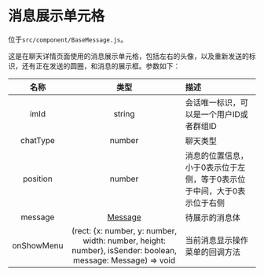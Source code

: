 # 消息展示单元格

位于`src/component/BaseMessage.js`。

这是在聊天详情页面使用的消息展示单元格，包括左右的头像，以及重新发送的标识，还有正在发送的圆圈，和消息的展示框。参数如下：

| 名称 | 类型 | 描述 |
| :-: | :-: | :- |
| imId | string | 会话唯一标识，可以是一个用户ID或者群组ID |
| chatType | number | 聊天类型 |
| position | number | 消息的位置信息，小于0表示位于左侧，等于0表示位于中间，大于0表示位于右侧 |
| message | [Message](struct/Conversation#消息) | 待展示的消息体 |
| onShowMenu | (rect: {x: number, y: number, width: number, height: number}, isSender: boolean, message: Message) => void | 当前消息显示操作菜单的回调方法 |